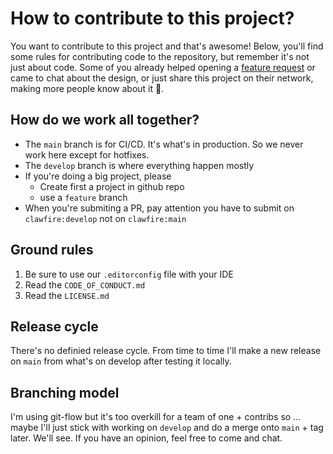 # How to contribute to this project?
You want to contribute to this project and that's awesome! Below, you'll find some rules for contributing code to the repository, but remember it's not just about code. Some of you already helped opening a [feature request](https://github.com/clawfire/covid19-passbook-generator/issues/new?assignees=&labels=enhancement%2Ctriage&template=feature_request.yml&title=%5Bfeature+request%5D) or came to chat about the design, or just share this project on their network, making more people know about it 🥰. 

## How do we work all together?

- The `main` branch is for CI/CD. It's what's in production. So we never work here except for hotfixes.
- The `develop` branch is where everything happen mostly
- If you're doing a big project, please 
  - Create first a project in github repo
  - use a `feature` branch
- When you're submiting a PR, pay attention you have to submit on `clawfire:develop` not on `clawfire:main`

## Ground rules

1. Be sure to use our `.editorconfig` file with your IDE
2. Read the `CODE_OF_CONDUCT.md`
3. Read the `LICENSE.md`

## Release cycle

There's no definied release cycle. From time to time I'll make a new release on `main` from what's on develop after testing it locally.

## Branching model

I'm using git-flow but it's too overkill for a team of one + contribs so ... maybe I'll just stick with working on `develop` and do a merge onto `main` + tag later. We'll see. If you have an opinion, feel free to come and chat.
